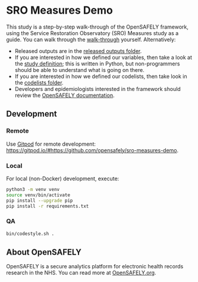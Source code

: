 # SRO Measures Demo

This study is a step-by-step walk-through of the OpenSAFELY framework, using the Service Restoration Observatory (SRO) Measures study as a guide.
You can walk through the [walk-through][] yourself.
Alternatively:

* Released outputs are in the [released outputs folder][].
* If you are interested in how we defined our variables, then take a look at the [study definition][];
  this is written in Python, but non-programmers should be able to understand what is going on there.
* If you are interested in how we defined our codelists, then take look in the [codelists folder][].
* Developers and epidemiologists interested in the framework should review the [OpenSAFELY documentation][].

## Development

### Remote

Use [Gitpod][] for remote development:
<https://gitpod.io/#https://github.com/opensafely/sro-measures-demo>.

### Local

For local (non-Docker) development, execute:

```sh
python3 -m venv venv
source venv/bin/activate
pip install --upgrade pip
pip install -r requirements.txt
```

###  QA

```sh
bin/codestyle.sh .
```

## About OpenSAFELY

OpenSAFELY is a secure analytics platform for electronic health records research in the NHS.
You can read more at [OpenSAFELY.org][].

[codelists folder]: codelists
[Gitpod]: https://www.gitpod.io/
[OpenSAFELY documentation]:https://docs.opensafely.org
[OpenSAFELY.org]: https://opensafely.org
[released outputs folder]: released_outputs
[study definition]: analysis/study_definition.py
[walk-through]: docs/walkthrough.md
